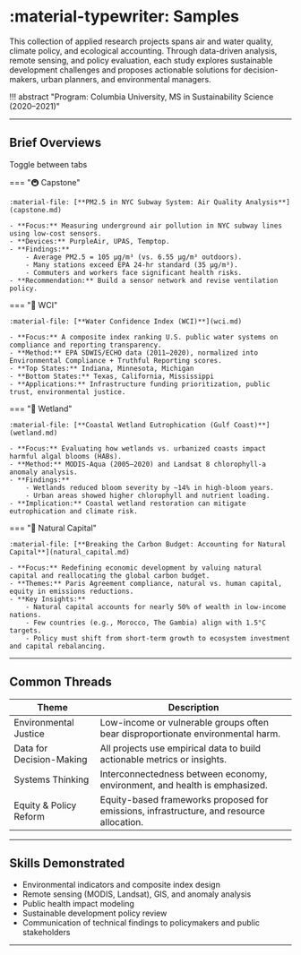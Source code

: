 # :material-typewriter: Samples

This collection of applied research projects spans air and water quality, climate policy, and ecological accounting. Through data-driven analysis, remote sensing, and policy evaluation, each study explores sustainable development challenges and proposes actionable solutions for decision-makers, urban planners, and environmental managers.

!!! abstract "Program: Columbia University, MS in Sustainability Science (2020–2021)"

---

## Brief Overviews

Toggle between tabs

=== "🚇 Capstone"

    :material-file: [**PM2.5 in NYC Subway System: Air Quality Analysis**](capstone.md)

    - **Focus:** Measuring underground air pollution in NYC subway lines using low-cost sensors.
    - **Devices:** PurpleAir, UPAS, Temptop.
    - **Findings:**
        - Average PM2.5 = 105 µg/m³ (vs. 6.55 µg/m³ outdoors).
        - Many stations exceed EPA 24-hr standard (35 µg/m³).
        - Commuters and workers face significant health risks.
    - **Recommendation:** Build a sensor network and revise ventilation policy.

=== "🚰 WCI"

    :material-file: [**Water Confidence Index (WCI)**](wci.md)

    - **Focus:** A composite index ranking U.S. public water systems on compliance and reporting transparency.
    - **Method:** EPA SDWIS/ECHO data (2011–2020), normalized into Environmental Compliance + Truthful Reporting scores.
    - **Top States:** Indiana, Minnesota, Michigan
    - **Bottom States:** Texas, California, Mississippi
    - **Applications:** Infrastructure funding prioritization, public trust, environmental justice.

=== "🌊 Wetland"

    :material-file: [**Coastal Wetland Eutrophication (Gulf Coast)**](wetland.md)

    - **Focus:** Evaluating how wetlands vs. urbanized coasts impact harmful algal blooms (HABs).
    - **Method:** MODIS-Aqua (2005–2020) and Landsat 8 chlorophyll-a anomaly analysis.
    - **Findings:**
        - Wetlands reduced bloom severity by ~14% in high-bloom years.
        - Urban areas showed higher chlorophyll and nutrient loading.
    - **Implication:** Coastal wetland restoration can mitigate eutrophication and climate risk.

=== "🌳 Natural Capital"

    :material-file: [**Breaking the Carbon Budget: Accounting for Natural Capital**](natural_capital.md)

    - **Focus:** Redefining economic development by valuing natural capital and reallocating the global carbon budget.
    - **Themes:** Paris Agreement compliance, natural vs. human capital, equity in emissions reductions.
    - **Key Insights:**
        - Natural capital accounts for nearly 50% of wealth in low-income nations.
        - Few countries (e.g., Morocco, The Gambia) align with 1.5°C targets.
        - Policy must shift from short-term growth to ecosystem investment and capital rebalancing.

---

## Common Threads

| Theme                 | Description                                                                 |
|----------------------|-----------------------------------------------------------------------------|
| Environmental Justice| Low-income or vulnerable groups often bear disproportionate environmental harm. |
| Data for Decision-Making | All projects use empirical data to build actionable metrics or insights.    |
| Systems Thinking     | Interconnectedness between economy, environment, and health is emphasized.  |
| Equity & Policy Reform| Equity-based frameworks proposed for emissions, infrastructure, and resource allocation. |

---

## Skills Demonstrated
- Environmental indicators and composite index design
- Remote sensing (MODIS, Landsat), GIS, and anomaly analysis
- Public health impact modeling
- Sustainable development policy review
- Communication of technical findings to policymakers and public stakeholders

---
